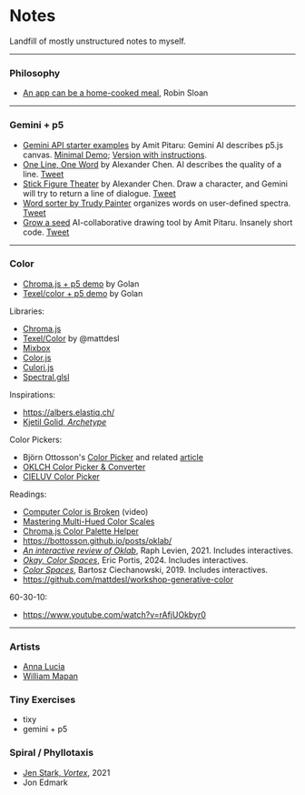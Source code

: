 # Notes

Landfill of mostly unstructured notes to myself.

---

### Philosophy


* [An app can be a home-cooked meal](https://www.robinsloan.com/notes/home-cooked-app/), Robin Sloan

---

### Gemini + p5

* [Gemini API starter examples](https://x.com/pitaru/status/1819797112399511625) by Amit Pitaru: Gemini AI describes p5.js canvas. [Minimal Demo](https://editor.p5js.org/pitaru/sketches/Ixu00bucD); [Version with instructions](https://editor.p5js.org/pitaru/sketches/NSAqfrdJY).
* [One Line, One Word](https://editor.p5js.org/alexanderchen/sketches/UIPy0LXjm) by Alexander Chen. AI describes the quality of a line. [Tweet](https://x.com/alexanderchen/status/1819939988676440241)
* [Stick Figure Theater](https://editor.p5js.org/alexanderchen/sketches/ndd3oqln2) by Alexander Chen.  Draw a character, and Gemini will try to return a line of dialogue. [Tweet](https://x.com/alexanderchen/status/1821011074658828481)
* [Word sorter by Trudy Painter](https://editor.p5js.org/trudypainter/sketches/cSN7DNnWG) organizes words on user-defined spectra. [Tweet](https://x.com/trudypainter/status/1820555477455167900)
* [Grow a seed](https://editor.p5js.org/pitaru/sketches/z7Cq3HEtjo) AI-collaborative drawing tool by Amit Pitaru. Insanely short code. [Tweet](https://x.com/pitaru/status/1821310018198642867)

---

### Color 

* [Chroma.js + p5 demo](https://editor.p5js.org/golan/sketches/2pkxnwYxF) by Golan
* [Texel/color + p5 demo](https://editor.p5js.org/golan/sketches/Ya1xm67i6) by Golan

Libraries: 

* [Chroma.js](https://www.vis4.net/chromajs/)
* [Texel/Color](https://github.com/texel-org/color) by @mattdesl
* [Mixbox](https://github.com/scrtwpns/mixbox) 
* [Color.js](https://colorjs.io/)
* [Culori.js](https://culorijs.org/)
* [Spectral.glsl](https://github.com/rvanwijnen/spectral.js/tree/main?tab=readme-ov-file#shaders)


Inspirations: 

* https://albers.elastiq.ch/
* [Kjetil Golid, *Archetype*](https://www.artblocks.io/curated/collections/archetype-by-kjetil-golid?tab=Artworks)

Color Pickers: 

* Björn Ottosson's [Color Picker](https://bottosson.github.io/misc/colorpicker/) and related [article](https://bottosson.github.io/posts/colorpicker/)
* [OKLCH Color Picker & Converter](https://oklch.com/#77.33,0.141,123.88,100)
* [CIELUV Color Picker](https://www.hsluv.org/)


Readings: 

* [Computer Color is Broken](https://www.youtube.com/watch?v=LKnqECcg6Gw) (video)
* [Mastering Multi-Hued Color Scales](https://www.vis4.net/blog/mastering-multi-hued-color-scales/)
* [Chroma.js Color Palette Helper](https://gka.github.io/palettes/#/9|s|00429d,96ffea,ffffe0|ffffe0,ff005e,93003a|1|1)
* https://bottosson.github.io/posts/oklab/
* [*An interactive review of Oklab*](https://raphlinus.github.io/color/2021/01/18/oklab-critique.html#update-2021-01-29), Raph Levien, 2021. Includes interactives.
* [*Okay, Color Spaces*](https://ericportis.com/posts/2024/okay-color-spaces/), Eric Portis, 2024. Includes interactives.
* [*Color Spaces*](https://ciechanow.ski/color-spaces/), Bartosz Ciechanowski, 2019. Includes interactives.
* https://github.com/mattdesl/workshop-generative-color

60-30-10: 

* https://www.youtube.com/watch?v=rAfjUOkbyr0


---

### Artists

* [Anna Lucia](https://x.com/annaluciacodes)
* [William Mapan](https://x.com/williamapan)


### Tiny Exercises

* tixy
* gemini + p5 


### Spiral / Phyllotaxis

* [Jen Stark, *Vortex*](https://www.artblocks.io/curated/collections/vortex-by-jen-stark), 2021
* Jon Edmark